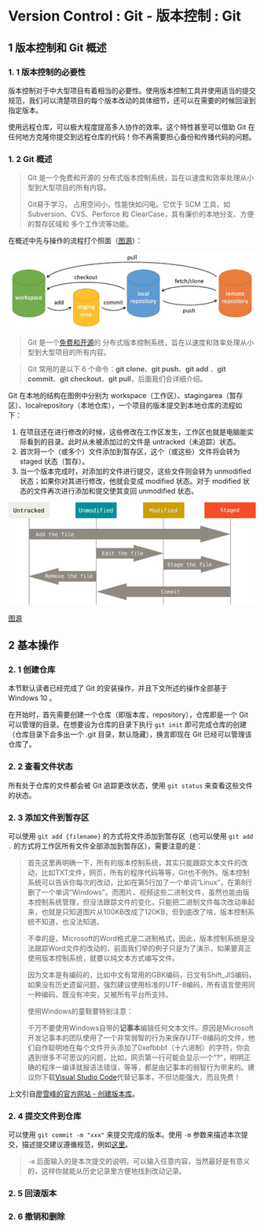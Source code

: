 # Version Control : Git - 版本控制 : Git

## 1 版本控制和 Git 概述

### 1. 1 版本控制的必要性

版本控制对于中大型项目有着相当的必要性。使用版本控制工具并使用适当的提交规范，我们可以清楚项目的每个版本改动的具体细节，还可以在需要的时候回滚到指定版本。

使用远程仓库，可以极大程度提高多人协作的效率。这个特性甚至可以借助 Git 在任何地方克隆你提交到远程仓库的代码！你不再需要担心备份和传播代码的问题。

### 1. 2 Git 概述

> Git 是一个免费和开源的 分布式版本控制系统，旨在以速度和效率处理从小型到大型项目的所有内容。
>
> Git易于学习， 占用空间小，性能快如闪电。它优于 SCM 工具，如 Subversion、CVS、Perforce 和 ClearCase，具有廉价的本地分支、方便的暂存区域和 多个工作流等功能。

在概述中先与操作的流程打个照面（[图源](https://www.runoob.com/git/git-basic-operations.html)）：

![202208011517runoob-git-structure](Git.assets/202208011517runoob-git-structure.jpg)

> Git 是一个[免费和开源](https://git-scm.com/about/free-and-open-source)的 分布式版本控制系统，旨在以速度和效率处理从小型到大型项目的所有内容。

> Git 常用的是以下 6 个命令：**git clone**、**git push**、**git add** 、**git commit**、**git checkout**、**git pull**，后面我们会详细介绍。

Git 在本地的结构在图例中分别为 workspace（工作区）、stagingarea（暂存区）、localrepository（本地仓库），一个项目的版本提交到本地仓库的流程如下：

1. 在项目还在进行修改的时候，这些修改在工作区发生，工作区也就是电脑能实际看到的目录。此时从未被添加过的文件是 untracked（未追踪）状态。
2. 首次将一个（或多个）文件添加到暂存区，这个（或这些）文件将会转为 staged 状态（暂存）。
3. 当一个版本完成时，对添加的文件进行提交，这些文件则会转为 unmodified 状态；如果你对其进行修改，他就会变成 modified 状态。对于 modified 状态的文件再次进行添加和提交使其变回 unmodified 状态。

![202208011529gitpro-file-status](Git.assets/202208011529gitpro-file-status.png)

[图源](https://git-scm.com/book/en/v2/Git-Basics-Recording-Changes-to-the-Repository)

## 2 基本操作

### 2. 1 创建仓库

本节默认读者已经完成了 Git 的安装操作，并且下文所述的操作全部基于 Windows 10 。

在开始时，首先需要创建一个仓库（即版本库，repository），仓库即是一个 Git 可以管理的目录。在想要设为仓库的目录下执行 `git init` 即可完成仓库的创建（仓库目录下会多出一个 .git 目录，默认隐藏），换言即现在 Git 已经可以管理该仓库了。

### 2. 2 查看文件状态

所有处于仓库的文件都会被 Git 追踪更改状态，使用 `git status` 来查看这些文件的状态。

### 2. 3 添加文件到暂存区

可以使用 `git add {filename}` 的方式将文件添加到暂存区（也可以使用 `git add .` 的方式将工作区所有文件全部添加到暂存区），需要注意的是：

> 首先这里再明确一下，所有的版本控制系统，其实只能跟踪文本文件的改动，比如TXT文件，网页，所有的程序代码等等，Git也不例外。版本控制系统可以告诉你每次的改动，比如在第5行加了一个单词“Linux”，在第8行删了一个单词“Windows”。而图片、视频这些二进制文件，虽然也能由版本控制系统管理，但没法跟踪文件的变化，只能把二进制文件每次改动串起来，也就是只知道图片从100KB改成了120KB，但到底改了啥，版本控制系统不知道，也没法知道。
>
> 不幸的是，Microsoft的Word格式是二进制格式，因此，版本控制系统是没法跟踪Word文件的改动的，前面我们举的例子只是为了演示，如果要真正使用版本控制系统，就要以纯文本方式编写文件。
>
> 因为文本是有编码的，比如中文有常用的GBK编码，日文有Shift_JIS编码，如果没有历史遗留问题，强烈建议使用标准的UTF-8编码，所有语言使用同一种编码，既没有冲突，又被所有平台所支持。
>
> 使用Windows的童鞋要特别注意：
>
> 千万不要使用Windows自带的**记事本**编辑任何文本文件。原因是Microsoft开发记事本的团队使用了一个非常弱智的行为来保存UTF-8编码的文件，他们自作聪明地在每个文件开头添加了0xefbbbf（十六进制）的字符，你会遇到很多不可思议的问题，比如，网页第一行可能会显示一个“?”，明明正确的程序一编译就报语法错误，等等，都是由记事本的弱智行为带来的。建议你下载[Visual Studio Code](https://code.visualstudio.com/)代替记事本，不但功能强大，而且免费！

上文引自[廖雪峰的官方网站 - 创建版本库](https://www.liaoxuefeng.com/wiki/896043488029600/896827951938304)。

### 2. 4 提交文件到仓库

可以使用 `git commit -m "xxx"` 来提交完成的版本。使用 `-m` 参数来描述本次提交，描述提交建议遵循规范，例如[这里](https://feflowjs.com/zh/guide/rule-git-commit.html)。

> `-m` 后面输入的是本次提交的说明，可以输入任意内容，当然最好是有意义的，这样你就能从历史记录里方便地找到改动记录。

### 2. 5 回滚版本

### 2. 6 撤销和删除